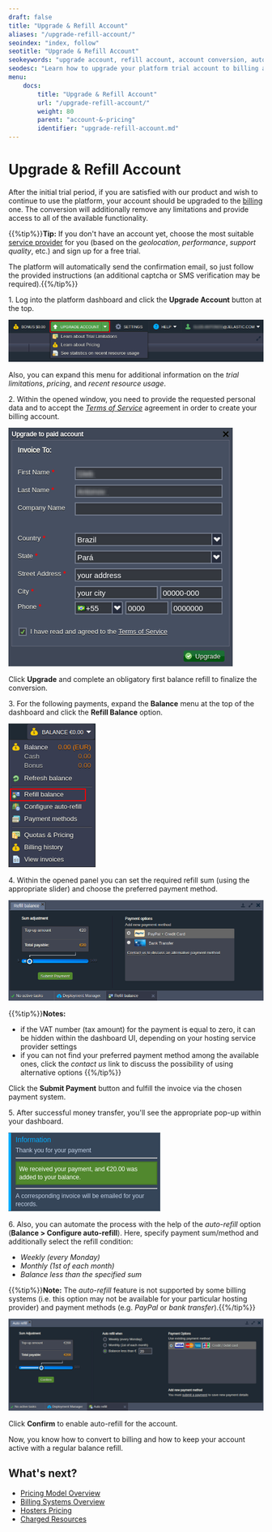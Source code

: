 ```yaml
---
draft: false
title: "Upgrade & Refill Account"
aliases: "/upgrade-refill-account/"
seoindex: "index, follow"
seotitle: "Upgrade & Refill Account"
seokeywords: "upgrade account, refill account, account conversion, auto-refill balance, account auto-refill, refill balance, weekly auto-refill, monthly auto-refill, refill payment options, refill payment methods, upgrade trial account, upgrade to billing, submit payment, auto-refill feature"
seodesc: "Learn how to upgrade your platform trial account to billing and get access to all of the PaaS features. Refill an account to keep it active or configure auto-refill to automate the process."
menu: 
    docs:
        title: "Upgrade & Refill Account"
        url: "/upgrade-refill-account/"
        weight: 80
        parent: "account-&-pricing"
        identifier: "upgrade-refill-account.md"
---
```


# Upgrade & Refill Account

After the initial trial period, if you are satisfied with our product and wish to continue to use the platform, your account should be upgraded to the [billing](/types-of-accounts/) one. The conversion will additionally remove any limitations and provide access to all of the available functionality.

{{%tip%}}**Tip:** If you don't have an account yet, choose the most suitable [service provider](https://www.virtuozzo.com/application-platform-partners/) for you (based on the *geolocation*, *performance*, *support quality*, etc.) and sign up for a free trial.

The platform will automatically send the confirmation email, so just follow the provided instructions (an additional captcha or SMS verification may be required).{{%/tip%}}

1\. Log into the platform dashboard and click the **Upgrade Account** button at the top.

![upgrade account button](01-upgrade-account-button.png)

Also, you can expand this menu for additional information on the *trial limitations*, *pricing*, and *recent resource usage*.

2\. Within the opened window, you need to provide the requested personal data and to accept the *[Terms of Service](https://jelastic.com/terms/)* agreement in order to create your billing account.

![upgrade to billing form](02-upgrade-to-billing-form.png)

Click **Upgrade** and complete an obligatory first balance refill to finalize the conversion.

3\. For the following payments, expand the **Balance** menu at the top of the dashboard and click the **Refill Balance** option.

![refill balance button](03-refill-balance-button.png)

4\. Within the opened panel you can set the required refill sum (using the appropriate slider) and choose the preferred payment method.

![refill balance configuration](04-refill-balance-configuration.png)

{{%tip%}}**Notes:**

* if the VAT number (tax amount) for the payment is equal to zero, it can be hidden within the dashboard UI, depending on your hosting service provider settings
* if you can not find your preferred payment method among the available ones, click the *contact us* link to discuss the possibility of using alternative options
{{%/tip%}}

Click the **Submit Payment** button and fulfill the invoice via the chosen payment system.

5\. After successful money transfer, you'll see the appropriate pop-up within your dashboard.<a id="auto-refill"></a>

![successful payment notification](05-successful-payment-notification.png)

6\. Also, you can automate the process with the help of the *auto-refill* option (**Balance > Configure auto-refill**). Here, specify payment sum/method and additionally select the refill condition:

* *Weekly (every Monday)*
* *Monthly (1st of each month)*
* *Balance less than the specified sum*

{{%tip%}}**Note:** The *auto-refill* feature is not supported by some billing systems (i.e. this option may not be available for your particular hosting provider) and payment methods (e.g. *PayPal* or *bank transfer*).{{%/tip%}}

![auto-refill configuration](06-auto-refill-configuration.png)

Click **Confirm** to enable auto-refill for the account.

Now, you know how to convert to billing and how to keep your account active with a regular balance refill.


## What's next?

* [Pricing Model Overview](/pricing-model/)
* [Billing Systems Overview](/billing-system/)
* [Hosters Pricing](/pricing-pages/)
* [Charged Resources](/chargeable-resources/)
